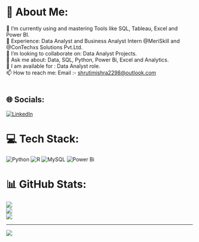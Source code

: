 # 💫 About Me:
🌱 I’m currently using and mastering Tools like SQL, Tableau, Excel and Power BI.<br>💫 Experience: Data Analyst and Business Analyst Intern @MeriSkill and @ConTechxs Solutions Pvt.Ltd.<br>👯 I’m looking to collaborate on: Data Analyst Projects.<br>💬 Ask me about: Data, SQL, Python, Power Bi, Excel and Analytics.<br>🌻 I am available for : Data Analyst role.<br>📫 How to reach me:  Email :- shrutimishra2298@outlook.com<br><br>


## 🌐 Socials:
[![LinkedIn](https://img.shields.io/badge/LinkedIn-%230077B5.svg?logo=linkedin&logoColor=white)](https://linkedin.com/in/www.linkedin.com/in/shruti-mishra-b59536183) 

# 💻 Tech Stack:
![Python](https://img.shields.io/badge/python-3670A0?style=for-the-badge&logo=python&logoColor=ffdd54) ![R](https://img.shields.io/badge/r-%23276DC3.svg?style=for-the-badge&logo=r&logoColor=white) ![MySQL](https://img.shields.io/badge/mysql-4479A1.svg?style=for-the-badge&logo=mysql&logoColor=white) ![Power Bi](https://img.shields.io/badge/power_bi-F2C811?style=for-the-badge&logo=powerbi&logoColor=black)
# 📊 GitHub Stats:
![](https://github-readme-stats.vercel.app/api?username=Shrutimishra22&theme=dark&hide_border=false&include_all_commits=false&count_private=false)<br/>
![](https://github-readme-streak-stats.herokuapp.com/?user=Shrutimishra22&theme=dark&hide_border=false)<br/>
![](https://github-readme-stats.vercel.app/api/top-langs/?username=Shrutimishra22&theme=dark&hide_border=false&include_all_commits=false&count_private=false&layout=compact)

---
[![](https://visitcount.itsvg.in/api?id=Shrutimishra22&icon=0&color=0)](https://visitcount.itsvg.in)

<!-- Proudly created with GPRM ( https://gprm.itsvg.in ) -->
